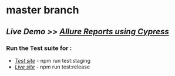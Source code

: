# master branch

## _Live Demo >> [Allure Reports using Cypress](https://vrt.yssofindia.org/e2e/py-e2e-locations/allure-reports/#)_
  
### Run the Test suite for :  
- _[Test site](https://test.yssofindia.org/)_ - npm run test:staging
-  _[Live site](https://yssofindia.org/)_ - npm run test:release
